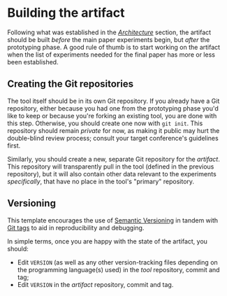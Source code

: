 # Building the artifact

Following what was established in the [_Architecture_](../architecture.md) section, the artifact
should be built _before_ the main paper experiments begin, but _after_ the prototyping phase. A good
rule of thumb is to start working on the artifact when the list of experiments needed for the final
paper has more or less been established.

## Creating the Git repositories

The tool itself should be in its own Git repository. If you already have a Git repository, either
because you had one from the prototyping phase you'd like to keep or because you're forking an
existing tool, you are done with this step. Otherwise, you should create one now with `git init`.
This repository should remain _private_ for now, as making it public may hurt the double-blind
review process; consult your target conference's guidelines first.

Similarly, you should create a new, separate Git repository for the _artifact_. This repository will
transparently pull in the tool (defined in the previous repository), but it will also contain other
data relevant to the experiments _specifically_, that have no place in the tool's "primary"
repository.

## Versioning

This template encourages the use of [Semantic Versioning](https://semver.org/) in tandem with
[Git tags](https://git-scm.com/book/en/v2/Git-Basics-Tagging) to aid in reproducibility and
debugging.

In simple terms, once you are happy with the state of the artifact, you should:

- Edit `VERSION` (as well as any other version-tracking files depending on the programming
  language(s) used) in the _tool_ repository, commit and tag;
- Edit `VERSION` in the _artifact_ repository, commit and tag.
